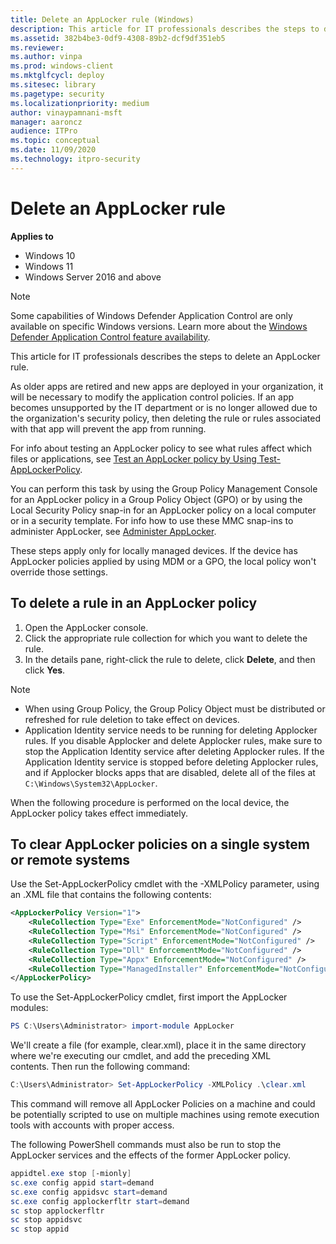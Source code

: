 ```yaml
---
title: Delete an AppLocker rule (Windows)
description: This article for IT professionals describes the steps to delete an AppLocker rule.
ms.assetid: 382b4be3-0df9-4308-89b2-dcf9df351eb5
ms.reviewer: 
ms.author: vinpa
ms.prod: windows-client
ms.mktglfcycl: deploy
ms.sitesec: library
ms.pagetype: security
ms.localizationpriority: medium
author: vinaypamnani-msft
manager: aaroncz
audience: ITPro
ms.topic: conceptual
ms.date: 11/09/2020
ms.technology: itpro-security
---
```


# Delete an AppLocker rule

**Applies to**

- Windows 10
- Windows 11
- Windows Server 2016 and above

>[!NOTE]
>Some capabilities of Windows Defender Application Control are only available on specific Windows versions. Learn more about the [Windows Defender Application Control feature availability](/windows/security/threat-protection/windows-defender-application-control/feature-availability).

This article for IT professionals describes the steps to delete an AppLocker rule. 

As older apps are retired and new apps are deployed in your organization, it will be necessary to modify the application control policies. If an app becomes unsupported by the IT department or is no longer allowed due to the organization's security policy, then deleting the rule or rules associated with that app will prevent the app from running.

For info about testing an AppLocker policy to see what rules affect which files or applications, see [Test an AppLocker policy by Using Test-AppLockerPolicy](test-an-applocker-policy-by-using-test-applockerpolicy.md).

You can perform this task by using the Group Policy Management Console for an AppLocker policy in a Group Policy Object (GPO) or by using the Local Security Policy snap-in for an AppLocker policy on a local computer or in a security template. For info how to use these MMC snap-ins to administer 
AppLocker, see [Administer AppLocker](administer-applocker.md#bkmk-using-snapins).

These steps apply only for locally managed devices. If the device has AppLocker policies applied by using MDM or a GPO, the local policy won't override those settings.

## To delete a rule in an AppLocker policy

1.  Open the AppLocker console.
2.  Click the appropriate rule collection for which you want to delete the rule.
3.  In the details pane, right-click the rule to delete, click **Delete**, and then click **Yes**.

> [!Note]
> - When using Group Policy, the Group Policy Object must be distributed or refreshed for rule deletion to take effect on devices.
> - Application Identity service needs to be running for deleting Applocker rules. If you disable Applocker and delete Applocker rules, make sure to stop the Application Identity service after deleting Applocker rules. If the Application Identity service is stopped before deleting Applocker rules, and if Applocker blocks apps that are disabled, delete all of the files at `C:\Windows\System32\AppLocker`. 

When the following procedure is performed on the local device, the AppLocker policy takes effect immediately.

## To clear AppLocker policies on a single system or remote systems
Use the Set-AppLockerPolicy cmdlet with the -XMLPolicy parameter, using an .XML file that contains the following contents:

```xml
<AppLockerPolicy Version="1">
    <RuleCollection Type="Exe" EnforcementMode="NotConfigured" />
    <RuleCollection Type="Msi" EnforcementMode="NotConfigured" />
    <RuleCollection Type="Script" EnforcementMode="NotConfigured" />
    <RuleCollection Type="Dll" EnforcementMode="NotConfigured" />
    <RuleCollection Type="Appx" EnforcementMode="NotConfigured" />
    <RuleCollection Type="ManagedInstaller" EnforcementMode="NotConfigured" />
</AppLockerPolicy>
```

To use the Set-AppLockerPolicy cmdlet, first import the AppLocker modules:

```powershell
PS C:\Users\Administrator> import-module AppLocker
```

We'll create a file (for example, clear.xml), place it in the same directory where we're executing our cmdlet, and add the preceding XML contents. Then run the following command:

```powershell
C:\Users\Administrator> Set-AppLockerPolicy -XMLPolicy .\clear.xml
```

This command will remove all AppLocker Policies on a machine and could be potentially scripted to use on multiple machines using remote execution tools with accounts with proper access.

The following PowerShell commands must also be run to stop the AppLocker services and the effects of the former AppLocker policy.

```powershell
appidtel.exe stop [-mionly]
sc.exe config appid start=demand
sc.exe config appidsvc start=demand
sc.exe config applockerfltr start=demand
sc stop applockerfltr
sc stop appidsvc
sc stop appid
```